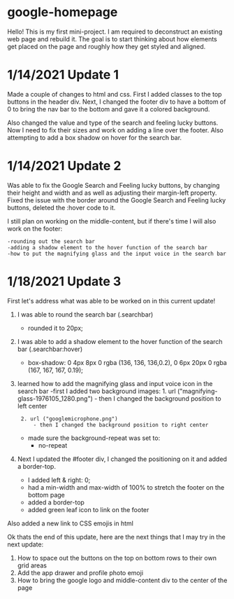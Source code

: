 # google-homepage

Hello! This is my first mini-project. I am required to deconstruct an existing web page and rebuild it. The goal is to start thinking about how elements get placed on the page and roughly how they get styled and aligned. 

# 1/14/2021 Update 1

Made a couple of changes to html and css. First I added classes to the top buttons in the header div. Next, I changed the footer div to have a bottom of 0 to bring the nav bar to the bottom and gave it a colored background.

Also changed the value and type of the search and feeling lucky buttons. Now I need to fix their sizes and work on adding a line over the footer. Also attempting to add a box shadow on hover for the search bar.

# 1/14/2021 Update 2

Was able to fix the Google Search and Feeling lucky buttons, by changing their height and width and as well as adjusting their margin-left property. Fixed the issue with the border around the Google Search and Feeling lucky buttons, deleted the :hover code to it.

I still plan on working on the middle-content, but if there's time I will also work on the footer:

    -rounding out the search bar
    -adding a shadow element to the hover function of the search bar
    -how to put the magnifying glass and the input voice in the search bar

# 1/18/2021 Update 3

First let's address what was able to be worked on in this current update! 

1. I was able to round the search bar (.searchbar)
    - rounded it to 20px;

2. I was able to add a shadow element to the hover function of the search bar (.searchbar:hover)
    - box-shadow: 0 4px 8px 0 rgba (136, 136, 136,0.2), 0 6px 20px 0 rgba (167, 167, 167, 0.19);

3. learned how to add the magnifying glass and input voice icon in the search bar
    -first I added two background images:
        1. url ("magnifying-glass-1976105_1280.png")
            - then I changed the background position to left center
  
        2. url ("googlemicrophone.png")
            - then I changed the background position to right center
    - made sure the background-repeat was set to:
      - no-repeat

4. Next I updated the #footer div, I changed the positioning on it and added a border-top. 
    - I added left & right: 0;
    - had a min-width and max-width of 100% to stretch the footer on the bottom page
    - added a border-top
    - added green leaf icon to link on the footer

Also added a new link to CSS emojis in html

Ok thats the end of this update, here are the next things that I may try in the next update:

1. How to space out the buttons on the top on bottom rows to their own grid areas
2. Add the app drawer and profile photo emoji
3. How to bring the google logo and middle-content div to the center of the page